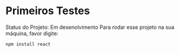 <h1>Primeiros Testes</h1>
Status do Projeto: Em desenolvimento
Para rodar esse projeto na sua máquina, favor digite:

```
npm install react
```
